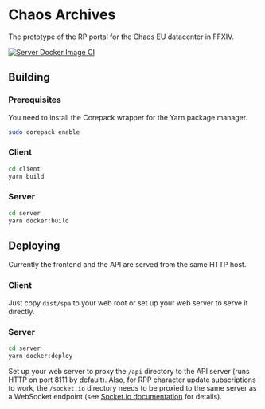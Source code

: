 # Chaos Archives

The prototype of the RP portal for the Chaos EU datacenter in FFXIV.

[![Server Docker Image CI](https://github.com/great-gubal-library/chaos-archives/actions/workflows/docker-image.yml/badge.svg)](https://github.com/great-gubal-library/chaos-archives/actions/workflows/docker-image.yml)

## Building

### Prerequisites

You need to install the Corepack wrapper for the Yarn package manager.

```bash
sudo corepack enable
```

### Client

```bash
cd client
yarn build
```

### Server

```bash
cd server
yarn docker:build
```

## Deploying

Currently the frontend and the API are served from the same HTTP host.

### Client

Just copy `dist/spa` to your web root or set up your web server to serve it directly.

### Server

```bash
cd server
yarn docker:deploy
```

Set up your web server to proxy the `/api` directory to the API server (runs HTTP on port 8111 by default). Also, for RPP character update subscriptions to work, the `/socket.io` directory needs to be proxied to the same server as a WebSocket endpoint (see [Socket.io documentation](https://socket.io/docs/v4/reverse-proxy/) for details).
